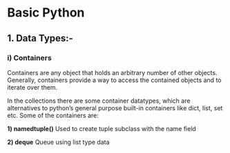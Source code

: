 # Basic Python
## 1. Data Types:-
### i) Containers
Containers are any object that holds an arbitrary number of other objects. Generally, containers provide a way to access the contained objects and to iterate over them.

In the collections there are some container datatypes, which are alternatives to python’s general purpose built-in containers like dict, list, set etc.
Some of the containers are:

**1) namedtuple()**
Used to create tuple subclass with the name field

**2) deque**
Queue using list type data
